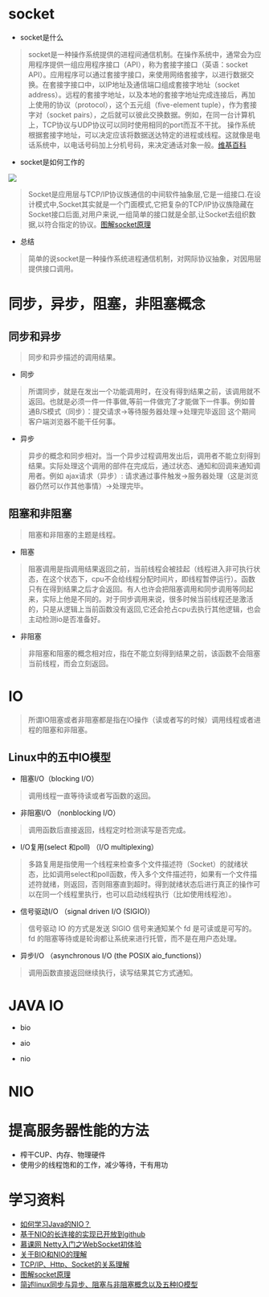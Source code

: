 # socket
* socket是什么
> socket是一种操作系统提供的进程间通信机制。在操作系统中，通常会为应用程序提供一组应用程序接口（API），称为套接字接口（英语：socket API）。应用程序可以通过套接字接口，来使用网络套接字，以进行数据交换。在套接字接口中，以IP地址及通信端口组成套接字地址（socket address）。远程的套接字地址，以及本地的套接字地址完成连接后，再加上使用的协议（protocol），这个五元组（five-element tuple），作为套接字对（socket pairs），之后就可以彼此交换数据。例如，在同一台计算机上，TCP协议与UDP协议可以同时使用相同的port而互不干扰。 操作系统根据套接字地址，可以决定应该将数据送达特定的进程或线程。这就像是电话系统中，以电话号码加上分机号码，来决定通话对象一般。[维基百科](https://zh.wikipedia.org/wiki/%E7%B6%B2%E8%B7%AF%E6%8F%92%E5%BA%A7)

* socket是如何工作的

![](https://github.com/moxingwang/collection/blob/master/resources/image/socket_abstract.jpg?raw=true)

> Socket是应用层与TCP/IP协议族通信的中间软件抽象层,它是一组接口.在设计模式中,Socket其实就是一个门面模式,它把复杂的TCP/IP协议族隐藏在Socket接口后面,对用户来说,一组简单的接口就是全部,让Socket去组织数据,以符合指定的协议。[图解socket原理](https://blog.csdn.net/ce123_zhouwei/article/details/8918959)

* 总结
> 简单的说socket是一种操作系统进程通信机制，对网际协议抽象，对因用层提供接口调用。

# 同步，异步，阻塞，非阻塞概念
## 同步和异步
> 同步和异步描述的调用结果。

* 同步
> 所谓同步，就是在发出一个功能调用时，在没有得到结果之前，该调用就不返回。也就是必须一件一件事做,等前一件做完了才能做下一件事。例如普通B/S模式（同步）：提交请求->等待服务器处理->处理完毕返回 这个期间客户端浏览器不能干任何事。

* 异步
> 异步的概念和同步相对。当一个异步过程调用发出后，调用者不能立刻得到结果。实际处理这个调用的部件在完成后，通过状态、通知和回调来通知调用者。例如 ajax请求（异步）: 请求通过事件触发->服务器处理（这是浏览器仍然可以作其他事情）->处理完毕。
 
## 阻塞和非阻塞
> 阻塞和非阻塞的主题是线程。

* 阻塞
> 阻塞调用是指调用结果返回之前，当前线程会被挂起（线程进入非可执行状态，在这个状态下，cpu不会给线程分配时间片，即线程暂停运行）。函数只有在得到结果之后才会返回。有人也许会把阻塞调用和同步调用等同起来，实际上他是不同的。对于同步调用来说，很多时候当前线程还是激活的，只是从逻辑上当前函数没有返回,它还会抢占cpu去执行其他逻辑，也会主动检测io是否准备好。

* 非阻塞
> 非阻塞和阻塞的概念相对应，指在不能立刻得到结果之前，该函数不会阻塞当前线程，而会立刻返回。


# IO
> 所谓IO阻塞或者非阻塞都是指在IO操作（读或者写的时候）调用线程或者进程的阻塞和非阻塞。
## Linux中的五中IO模型
* 阻塞I/O（blocking I/O）
> 调用线程一直等待读或者写函数的返回。
* 非阻塞I/O （nonblocking I/O）
> 调用函数后直接返回，线程定时检测读写是否完成。
* I/O复用(select 和poll) （I/O multiplexing）
> 多路复用是指使用一个线程来检查多个文件描述符（Socket）的就绪状态，比如调用select和poll函数，传入多个文件描述符，如果有一个文件描述符就绪，则返回，否则阻塞直到超时。得到就绪状态后进行真正的操作可以在同一个线程里执行，也可以启动线程执行（比如使用线程池）。
* 信号驱动I/O （signal driven I/O (SIGIO)）
> 信号驱动 IO 的方式是发送 SIGIO 信号来通知某个 fd 是可读或是可写的。 fd 的阻塞等待或是轮询都让系统来进行托管，而不是在用户态处理。
* 异步I/O （asynchronous I/O (the POSIX aio_functions)）
> 调用函数直接返回继续执行，读写结果其它方式通知。

# JAVA IO
* bio
> 
* aio
> 
* nio
>

# NIO

# 提高服务器性能的方法
* 榨干CUP、内存、物理硬件
* 使用少的线程饱和的工作，减少等待，干有用功


# 学习资料
* [如何学习Java的NIO？](https://www.zhihu.com/question/29005375)
* [基于NIO的长连接的实现已开放到github](https://blog.csdn.net/yangbutao/article/details/18505831)
* [慕课网 Netty入门之WebSocket初体验](https://www.imooc.com/search/?words=netty)
* [关于BIO和NIO的理解](https://www.cnblogs.com/zedosu/p/6666984.html)
* [TCP/IP、Http、Socket的关系理解](https://blog.csdn.net/qq_35181209/article/details/75212533)
* [图解socket原理](https://blog.csdn.net/ce123_zhouwei/article/details/8918959)
* [简述linux同步与异步、阻塞与非阻塞概念以及五种IO模型](https://www.cnblogs.com/chaser24/p/6112071.html)